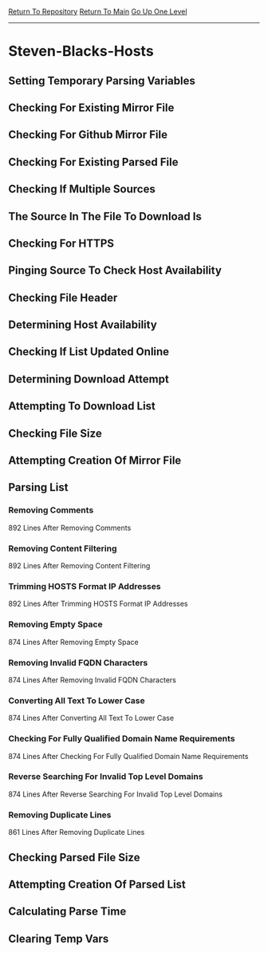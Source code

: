 [Return To Repository](https://github.com/deathbybandaid/piholeparser/)
[Return To Main](https://github.com/deathbybandaid/piholeparser/blob/master/RecentRunLogs/Mainlog.md)
[Go Up One Level](https://github.com/deathbybandaid/piholeparser/blob/master/RecentRunLogs/TopLevelScripts/30-Processing-External-Blacklists.md)
____________________________________
# Steven-Blacks-Hosts
## Setting Temporary Parsing Variables
## Checking For Existing Mirror File
## Checking For Github Mirror File
## Checking For Existing Parsed File
## Checking If Multiple Sources
## The Source In The File To Download Is
## Checking For HTTPS
## Pinging Source To Check Host Availability
## Checking File Header
## Determining Host Availability
## Checking If List Updated Online
## Determining Download Attempt
## Attempting To Download List
## Checking File Size
## Attempting Creation Of Mirror File
## Parsing List
### Removing Comments
892 Lines After Removing Comments
### Removing Content Filtering
892 Lines After Removing Content Filtering
### Trimming HOSTS Format IP Addresses
892 Lines After Trimming HOSTS Format IP Addresses
### Removing Empty Space
874 Lines After Removing Empty Space
### Removing Invalid FQDN Characters
874 Lines After Removing Invalid FQDN Characters
### Converting All Text To Lower Case
874 Lines After Converting All Text To Lower Case
### Checking For Fully Qualified Domain Name Requirements
874 Lines After Checking For Fully Qualified Domain Name Requirements
### Reverse Searching For Invalid Top Level Domains
874 Lines After Reverse Searching For Invalid Top Level Domains
### Removing Duplicate Lines
861 Lines After Removing Duplicate Lines
## Checking Parsed File Size
## Attempting Creation Of Parsed List
## Calculating Parse Time
## Clearing Temp Vars
